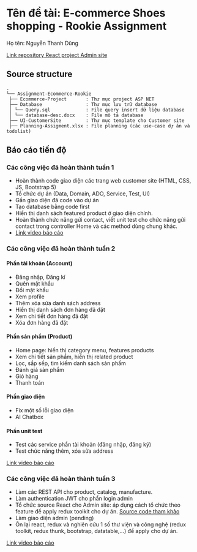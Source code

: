 # Tên đề tài: E-commerce Shoes shopping - Rookie Assignment
Họ tên: Nguyễn Thanh Dũng

[Link repository React project Admin site](https://github.com/dung812/Assignment-AdminSite.git)


## Source structure

```
.
└── Assignment-Ecommerce-Rookie 
 ├── Ecommerce-Project       : Thư mục project ASP NET
 ├── Database                : Thư mục lưu trữ database  
 │ └── Query.sql             : File query insert dữ liệu database	
 │ └── database-desc.docx    : File mô tả database		    
 ├── UI-CustomerSite         : Thư mục template cho Customer site   
 ├── Planning-Assigment.xlsx : File planning (các use-case dự án và todolist)  
```

## Báo cáo tiến độ
### Các công việc đã hoàn thành tuần 1
-   Hoàn thành code giao diện các trang web customer site (HTML, CSS, JS, Bootstrap 5)
-   Tổ chức dự án (Data, Domain, ADO, Service, Test, UI)
-   Gắn giao diện đã code vào dự án
-   Tạo database bằng code first
-   Hiển thị danh sách featured product ở giao diện chính.
-   Hoàn thành chức năng gửi contact, viết unit test cho chức năng gửi contact trong controller Home và các method dùng chung khác.
-   [Link video báo cáo](https://drive.google.com/file/d/1cfAIukiLZ9YRDP_9ZwkcsvacRjjAJV-r/view?usp=sharing)


### Các công việc đã hoàn thành tuần 2
#### Phần tài khoản (Account)
-   Đăng nhập, Đăng kí
-   Quên mật khẩu
-   Đổi mật khẩu
-   Xem profile
-   Thêm xóa sửa danh sách address
-   Hiển thị danh sách đơn hàng đã đặt
-   Xem chi tiết đơn hàng đã đặt
-   Xóa đơn hàng đã đặt
#### Phần sản phẩm (Product)
-   Home page: hiển thị category menu, features products
-   Xem chi tiết sản phẩm, hiển thị related product
-   Lọc, sắp sếp, tìm kiếm danh sách sản phẩm
-   Đánh giá sản phẩm
-   Giỏ hàng
-   Thanh toán
#### Phần giao diện
-   Fix một số lỗi giao diện
-   AI Chatbox
#### Phần unit test 
-   Test các service phần tài khoản (đăng nhập, đăng ký)
-   Test chức năng thêm, xóa sửa address

[Link video báo cáo](https://drive.google.com/file/d/1A6vrJZ1nJ000_xp1ocVzGCFBkszvksx3/view?usp=sharing)

### Các công việc đã hoàn thành tuần 3
-   Làm các REST API cho product, catalog, manufacture.
-   Làm authentication JWT cho phần login admin
-   Tổ chức source React cho Admin site: áp dụng cách tổ chức theo feature để apply redux toolkit cho dự án. [Source code tham khảo](https://github.com/paulnguyen-mn/redux-photo-app.git)
-   Làm giao diện admin (pending)
-   Ôn lại react, redux và nghiên cứu 1 số thư viện và công nghệ (redux toolkit, redux thunk, bootstrap, datatable,…) để apply cho dự án.

[Link video báo cáo](https://drive.google.com/file/d/1wSL15zItw5dh8VewHfaD1hujCH0X0rF5/view?usp=sharing)